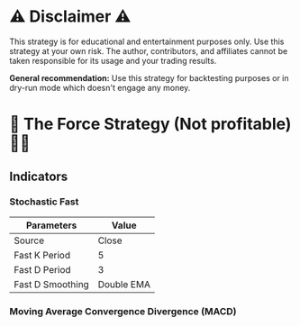 # ⚠️ Disclaimer ⚠️ #

This strategy is for educational and entertainment purposes only. Use this strategy at your own risk. The author, contributors, and affiliates cannot be taken responsible for its usage and your trading results.

**General recommendation:** Use this strategy for backtesting purposes or in dry-run mode which doesn't engage any money.

# 🔬 The Force Strategy (Not profitable) 🧑‍🔬 #

## Indicators ##

### Stochastic Fast ###

| Parameters  | Value |
| ------------- | ------------- |
| Source  | Close |
| Fast K Period  | 5 |
| Fast D Period  | 3 |
| Fast D Smoothing | Double EMA |

### Moving Average Convergence Divergence (MACD) ###

